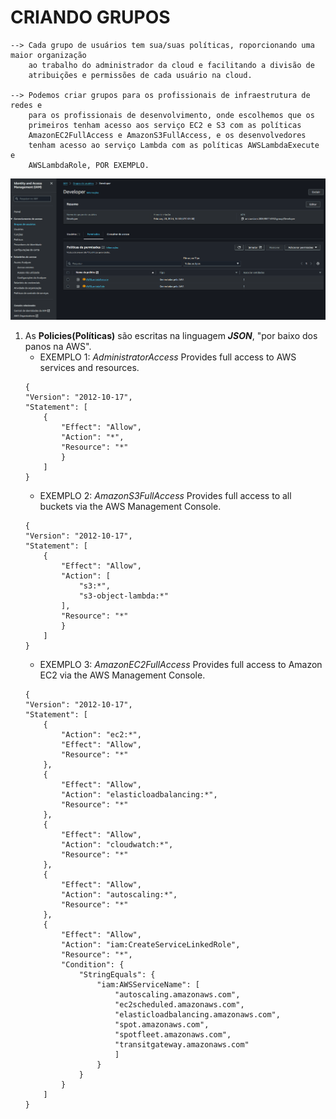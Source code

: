 # CRIANDO GRUPOS

    --> Cada grupo de usuários tem sua/suas políticas, roporcionando uma maior organização 
        ao trabalho do administrador da cloud e facilitando a divisão de
        atribuições e permissões de cada usuário na cloud.

    --> Podemos criar grupos para os profissionais de infraestrutura de redes e 
        para os profissionais de desenvolvimento, onde escolhemos que os
        primeiros tenham acesso aos serviço EC2 e S3 com as políticas
        AmazonEC2FullAccess e AmazonS3FullAccess, e os desenvolvedores
        tenham acesso ao serviço Lambda com as políticas AWSLambdaExecute e 
        AWSLambdaRole, POR EXEMPLO.
![alt text](image.png)

1. As **Policies(Políticas)** são escritas na linguagem ***JSON***, "por baixo dos panos na AWS".
    - EXEMPLO 1: *AdministratorAccess*
                Provides full access to AWS services and resources.
    ```
    {
    "Version": "2012-10-17",
    "Statement": [
        {
            "Effect": "Allow",
            "Action": "*",
            "Resource": "*"
            }
        ]
    }
    ```
    - EXEMPLO 2: *AmazonS3FullAccess*
                  Provides full access to all buckets via the AWS Management Console.
    ```
    {
    "Version": "2012-10-17",
    "Statement": [
        {
            "Effect": "Allow",
            "Action": [
                "s3:*",
                "s3-object-lambda:*"
            ],
            "Resource": "*"
            }
        ]
    }
    ```
    - EXEMPLO 3: *AmazonEC2FullAccess*
                Provides full access to Amazon EC2 via the AWS Management Console.
    ```
    {
    "Version": "2012-10-17",
    "Statement": [
        {
            "Action": "ec2:*",
            "Effect": "Allow",
            "Resource": "*"
        },
        {
            "Effect": "Allow",
            "Action": "elasticloadbalancing:*",
            "Resource": "*"
        },
        {
            "Effect": "Allow",
            "Action": "cloudwatch:*",
            "Resource": "*"
        },
        {
            "Effect": "Allow",
            "Action": "autoscaling:*",
            "Resource": "*"
        },
        {
            "Effect": "Allow",
            "Action": "iam:CreateServiceLinkedRole",
            "Resource": "*",
            "Condition": {
                "StringEquals": {
                    "iam:AWSServiceName": [
                        "autoscaling.amazonaws.com",
                        "ec2scheduled.amazonaws.com",
                        "elasticloadbalancing.amazonaws.com",
                        "spot.amazonaws.com",
                        "spotfleet.amazonaws.com",
                        "transitgateway.amazonaws.com"
                        ]
                    }
                }
            }
        ]
    }
    ```
